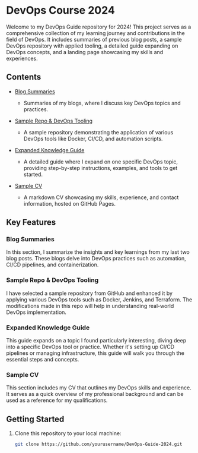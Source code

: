 # DevOps Course 2024

Welcome to my DevOps Guide repository for 2024! This project serves as a comprehensive collection of my learning journey and contributions in the field of DevOps. It includes summaries of previous blog posts, a sample DevOps repository with applied tooling, a detailed guide expanding on DevOps concepts, and a landing page showcasing my skills and experiences.

## Contents

- [Blog Summaries](blogs/)
  - Summaries of my blogs, where I discuss key DevOps topics and practices.
  
- [Sample Repo & DevOps Tooling](sample-repo/)
  - A sample repository demonstrating the application of various DevOps tools like Docker, CI/CD, and automation scripts.
  
- [Expanded Knowledge Guide](guide.md)
  - A detailed guide where I expand on one specific DevOps topic, providing step-by-step instructions, examples, and tools to get started.

- [Sample CV](cv.md)
  - A markdown CV showcasing my skills, experience, and contact information, hosted on GitHub Pages.

## Key Features

### Blog Summaries
In this section, I summarize the insights and key learnings from my last two blog posts. These blogs delve into DevOps practices such as automation, CI/CD pipelines, and containerization.

### Sample Repo & DevOps Tooling
I have selected a sample repository from GitHub and enhanced it by applying various DevOps tools such as Docker, Jenkins, and Terraform. The modifications made in this repo will help in understanding real-world DevOps implementation.

### Expanded Knowledge Guide
This guide expands on a topic I found particularly interesting, diving deep into a specific DevOps tool or practice. Whether it's setting up CI/CD pipelines or managing infrastructure, this guide will walk you through the essential steps and concepts.

### Sample CV
This section includes my CV that outlines my DevOps skills and experience. It serves as a quick overview of my professional background and can be used as a reference for my qualifications.

## Getting Started

1. Clone this repository to your local machine:

   ```bash
   git clone https://github.com/yourusername/DevOps-Guide-2024.git
